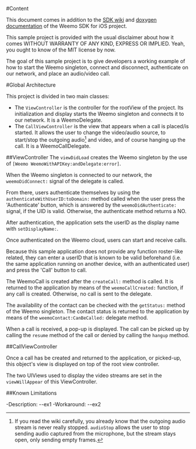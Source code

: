 #Content

This document comes in addition to the <a href='https://github.com/weemo/iOS-SDK/wiki'>SDK wiki</a> and <a href='http://docs.weemo.com/sdk/ios'>doxygen documentation</a> of the Weemo SDK for iOS project.

This sample project is provided with the usual disclaimer about how it comes WITHOUT WARRANTY OF ANY KIND, EXPRESS OR IMPLIED. Yeah, you ought to know of the MIT license by now.

The goal of this sample project is to give developers a working example of how to start the Weemo singleton, connect and disconnect, authenticate on our network, and place an audio/video call.

#Global Architecture

This project is divided in two main classes:

* The `ViewController` is the controller for the rootView of the project. Its initialization and display starts the Weemo singleton and connects it to our network. It is a WeemoDelegate.
* The `CallViewController` is the view that appears when a call is placed/is started. It allows the user to change the video/audio source, to start/stop the outgoing audio[^1] and video, and of course hanging up the call. It is a WeemoCallDelegate.


##ViewController
The `viewDidLoad` creates the Weemo singleton by the use of `[Weemo WeemoWithAPIKey:andDelegate:error]`.

When the Weemo singleton is connected to our network, the `weemoDidConnect:` signal of the delegate is called. 

From there, users authenticate themselves by using the `authenticateWithUserID:toDomain:` method called when the user press the 'Authenticate' button, which is answered by the `weemoDidAuthenticate:` signal, if the UID is valid. Otherwise, the authenticate method returns a NO. 

After authentication, the application sets the userID as the display name with `setDisplayName:`.

Once authenticated on the Weemo cloud, users can start and receive calls.

Because this sample application does not provide any function roster-like related, they can enter a userID that is known to be valid beforehand (i.e. the same application running on another device, with an authenticated user) and press the 'Call' button to call.

The WeemoCall is created after the `createCall:` method is called. It is returned to the application by means of the `weemoCallCreated:` function, if any call is created. Otherwise, no call is sent to the delegate.

The availability of the contact can be checked with the `getStatus:` method of the Weemo singleton. The contact status is returned to the application by means of the `weemoContact:CanBeCalled:` delegate method.

When a call is received, a pop-up is displayed. The call can be picked up by calling the `resume` method of the call or denied by calling the `hangup` method.

##CallViewController

Once a call has be created and returned to the application, or picked-up, this object's view is displayed on top of the root view controller.

The two UIViews used to display the video streams are set in the `viewWillAppear` of this ViewController.

##Known Limitations

-Description:
--ex1
-Workaround:
--ex2








[^1]: If you read the wiki carefully, you already know that the outgoing audio stream is never really stopped. `audioStop` allows the user to stop sending audio captured from the microphone, but the stream stays open, only sending empty frames.
